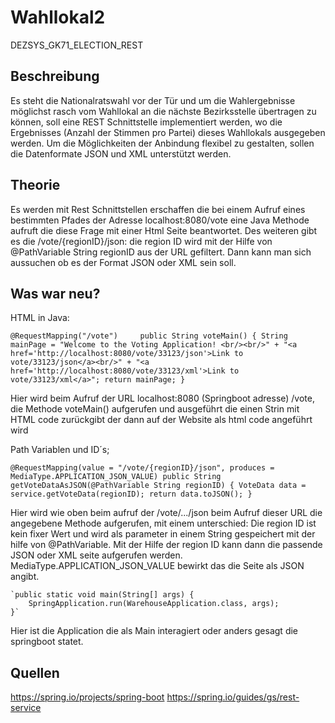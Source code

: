 # Wahllokal2
DEZSYS_GK71_ELECTION_REST

## Beschreibung
Es steht die Nationalratswahl vor der Tür und um die Wahlergebnisse möglichst rasch vom Wahllokal an die nächste Bezirksstelle übertragen zu können, soll eine REST Schnittstelle implementiert werden, wo die Ergebnisses (Anzahl der Stimmen pro Partei) dieses Wahllokals ausgegeben werden. Um die Möglichkeiten der Anbindung flexibel zu gestalten, sollen die Datenformate JSON und XML unterstützt werden.

## Theorie
Es werden mit Rest Schnittstellen erschaffen die bei einem Aufruf eines bestimmten Pfades der Adresse localhost:8080/vote eine Java Methode aufruft die diese Frage mit einer Html Seite beantwortet. Des weiteren gibt es die /vote/{regionID}/json: die region ID wird mit der Hilfe von @PathVariable String regionID aus der URL gefiltert. Dann kann man sich aussuchen ob es der Format JSON oder XML sein soll.

## Was war neu?
HTML in Java:


`@RequestMapping("/vote")    
    public String voteMain() {
        String mainPage = "Welcome to the Voting Application! <br/><br/>" +
                "<a href='http://localhost:8080/vote/33123/json'>Link to vote/33123/json</a><br/>" +
                "<a href='http://localhost:8080/vote/33123/xml'>Link to vote/33123/xml</a>";
        return mainPage;
    }`

  Hier wird beim Aufruf der URL localhost:8080 (Springboot adresse) /vote, die Methode voteMain()
 aufgerufen und ausgeführt die einen Strin mit HTML code zurückgibt der dann auf der Website als html code angeführt wird



Path Variablen und ID´s;


`@RequestMapping(value = "/vote/{regionID}/json", produces = MediaType.APPLICATION_JSON_VALUE)
    public String getVoteDataAsJSON(@PathVariable String regionID) {
        VoteData data = service.getVoteData(regionID);
        return data.toJSON();
    }`

  Hier wird wie oben beim aufruf der /vote/.../json beim Aufruf dieser URL die angegebene Methode aufgerufen, mit einem unterschied:
    Die region ID ist kein fixer Wert und wird als parameter in einem String gespeichert mit der hilfe von @PathVariable. Mit der Hilfe der region ID kann dann die passende JSON oder XML seite aufgerufen werden.
    MediaType.APPLICATION_JSON_VALUE bewirkt das die Seite als JSON angibt.



    `public static void main(String[] args) {
		SpringApplication.run(WarehouseApplication.class, args);
	}`


 Hier ist die Application die als Main interagiert oder anders gesagt die springboot statet.
 
## Quellen
https://spring.io/projects/spring-boot
https://spring.io/guides/gs/rest-service

